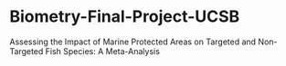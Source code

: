 # Biometry-Final-Project-UCSB
Assessing the Impact of Marine Protected Areas on Targeted and Non-Targeted Fish Species: A Meta-Analysis
